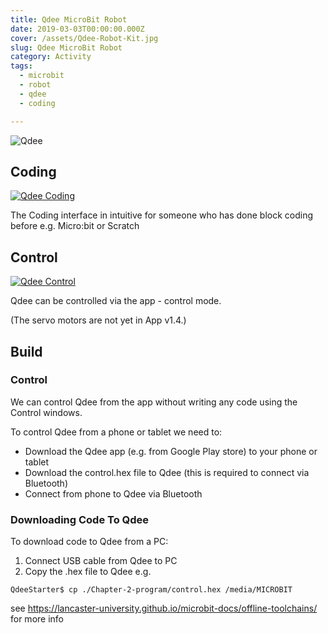```yaml
---
title: Qdee MicroBit Robot
date: 2019-03-03T00:00:00.000Z
cover: /assets/Qdee-Robot-Kit.jpg
slug: Qdee MicroBit Robot
category: Activity
tags:
  - microbit
  - robot
  - qdee
  - coding

---
```


![Qdee](/assets/Qdee-Robot-Kit.jpg)

## Coding
[![Qdee Coding](/assets/Qdee_S7Yrx2RexNQ.jpg)](https://www.youtube.com/watch?v=S7Yrx2RexNQ)

The Coding interface in intuitive for someone who has done block coding before e.g. Micro:bit or Scratch


## Control
[![Qdee Control](/assets/Qdee_3wBtYJfprvA.jpg)](https://www.youtube.com/watch?v=3wBtYJfprvA)

Qdee can be controlled via the app - control mode. 

(The servo motors are not yet in App v1.4.)









## Build

### Control
We can control Qdee from the app without writing any code using the Control windows.

To control Qdee from a phone or tablet we need to:

- Download the Qdee app (e.g. from Google Play store) to your phone or tablet 
- Download the control.hex file to Qdee (this is required to connect via Bluetooth)
- Connect from phone to Qdee via Bluetooth

### Downloading Code To Qdee
To download code to Qdee from a PC:
1. Connect USB cable from Qdee to PC
2. Copy the .hex file to Qdee e.g. 
```
QdeeStarter$ cp ./Chapter-2-program/control.hex /media/MICROBIT
```

see https://lancaster-university.github.io/microbit-docs/offline-toolchains/  for more info




